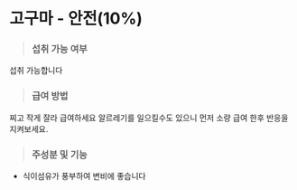 # 고구마 - 안전(10%)

> ### 섭취 가능 여부
섭취 가능합니다

> ### 급여 방법
찌고 작게 잘라 급여하세요
알르레기를 일으킬수도 있으니 먼저 소량 급여 한후 반응을 지켜보세요.

> ### 주성분 및 기능 
- 식이섬유가 풍부하여 변비에 좋습니다
